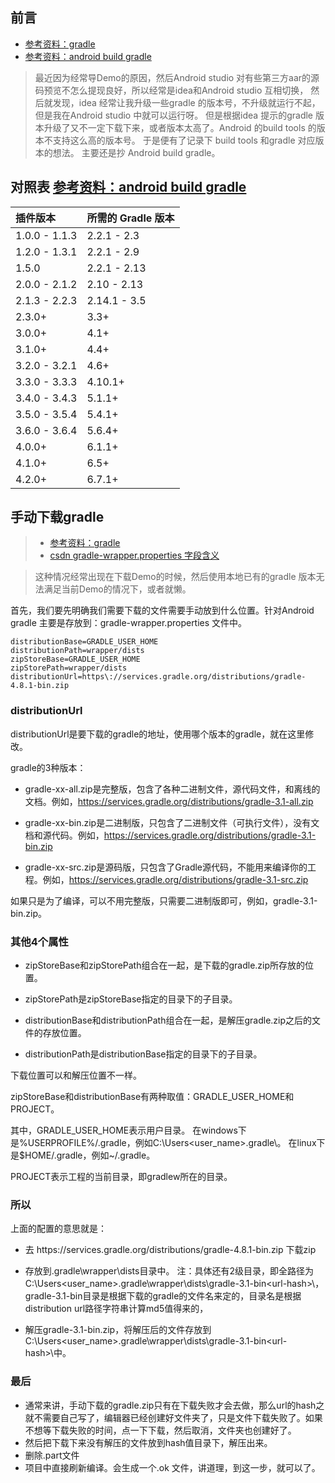 
## 前言
* [参考资料：gradle](https://gradle.org/)
* [参考资料：android build gradle](https://developer.android.com/studio/releases/gradle-plugin?hl=zh-cn)
> 最近因为经常导Demo的原因，然后Android studio 对有些第三方aar的源码预览不怎么提现良好，所以经常是idea和Android studio 互相切换，
> 然后就发现，idea 经常让我升级一些gradle 的版本号，不升级就运行不起，但是我在Android studio 中就可以运行呀。
> 但是根据idea 提示的gradle 版本升级了又不一定下载下来，或者版本太高了。Android 的build tools 的版本不支持这么高的版本号。
> 于是便有了记录下 build tools 和gradle 对应版本的想法。 主要还是抄 Android build  gradle。



## 对照表 [参考资料：android build gradle](https://developer.android.com/studio/releases/gradle-plugin?hl=zh-cn)

| 插件版本      | 所需的 Gradle 版本 |
| :------------ | :----------------- |
| 1.0.0 - 1.1.3 | 2.2.1 - 2.3        |
| 1.2.0 - 1.3.1 | 2.2.1 - 2.9        |
| 1.5.0         | 2.2.1 - 2.13       |
| 2.0.0 - 2.1.2 | 2.10 - 2.13        |
| 2.1.3 - 2.2.3 | 2.14.1 - 3.5       |
| 2.3.0+        | 3.3+               |
| 3.0.0+        | 4.1+               |
| 3.1.0+        | 4.4+               |
| 3.2.0 - 3.2.1 | 4.6+               |
| 3.3.0 - 3.3.3 | 4.10.1+            |
| 3.4.0 - 3.4.3 | 5.1.1+             |
| 3.5.0 - 3.5.4 | 5.4.1+             |
| 3.6.0 - 3.6.4 | 5.6.4+             |
| 4.0.0+        | 6.1.1+             |
| 4.1.0+        | 6.5+               |
| 4.2.0+        | 6.7.1+             |

## 手动下载gradle

> * [参考资料：gradle](https://gradle.org/) <br>
> * [csdn gradle-wrapper.properties 字段含义](https://blog.csdn.net/u013553529/article/details/55011602)

> 这种情况经常出现在下载Demo的时候，然后使用本地已有的gradle 版本无法满足当前Demo的情况下，或者就懒。

首先，我们要先明确我们需要下载的文件需要手动放到什么位置。针对Android gradle 主要是存放到：gradle-wrapper.properties 文件中。
````aidl
distributionBase=GRADLE_USER_HOME
distributionPath=wrapper/dists
zipStoreBase=GRADLE_USER_HOME
zipStorePath=wrapper/dists
distributionUrl=https\://services.gradle.org/distributions/gradle-4.8.1-bin.zip

````

### distributionUrl
distributionUrl是要下载的gradle的地址，使用哪个版本的gradle，就在这里修改。

gradle的3种版本：

* gradle-xx-all.zip是完整版，包含了各种二进制文件，源代码文件，和离线的文档。例如，https://services.gradle.org/distributions/gradle-3.1-all.zip

* gradle-xx-bin.zip是二进制版，只包含了二进制文件（可执行文件），没有文档和源代码。例如，https://services.gradle.org/distributions/gradle-3.1-bin.zip

* gradle-xx-src.zip是源码版，只包含了Gradle源代码，不能用来编译你的工程。例如，https://services.gradle.org/distributions/gradle-3.1-src.zip

如果只是为了编译，可以不用完整版，只需要二进制版即可，例如，gradle-3.1-bin.zip。

### 其他4个属性

* zipStoreBase和zipStorePath组合在一起，是下载的gradle.zip所存放的位置。
* zipStorePath是zipStoreBase指定的目录下的子目录。

* distributionBase和distributionPath组合在一起，是解压gradle.zip之后的文件的存放位置。
* distributionPath是distributionBase指定的目录下的子目录。

下载位置可以和解压位置不一样。

zipStoreBase和distributionBase有两种取值：GRADLE_USER_HOME和PROJECT。

其中，GRADLE_USER_HOME表示用户目录。
在windows下是%USERPROFILE%/.gradle，例如C:\Users\<user_name>\.gradle\。
在linux下是$HOME/.gradle，例如~/.gradle。

PROJECT表示工程的当前目录，即gradlew所在的目录。



### 所以

上面的配置的意思就是：

*  去 https\://services.gradle.org/distributions/gradle-4.8.1-bin.zip 下载zip

*  存放到\.gradle\wrapper\dists目录中。
  注：具体还有2级目录，即全路径为C:\Users\<user_name>\.gradle\wrapper\dists\gradle-3.1-bin\<url-hash>\，gradle-3.1-bin目录是根据下载的gradle的文件名来定的，<url-hash>目录名是根据distribution url路径字符串计算md5值得来的，

*  解压gradle-3.1-bin.zip，将解压后的文件存放到C:\Users\<user_name>\.gradle\wrapper\dists\gradle-3.1-bin\<url-hash>\中。

### 最后

* 通常来讲，手动下载的gradle.zip只有在下载失败才会去做，那么url的hash之就不需要自己写了，编辑器已经创建好文件夹了，只是文件下载失败了。如果不想等下载失败的时间，点一下下载，然后取消，文件夹也创建好了。
* 然后把下载下来没有解压的文件放到hash值目录下，解压出来。
* 删除.part文件
* 项目中直接刷新编译。会生成一个.ok 文件，讲道理，到这一步，就可以了。
